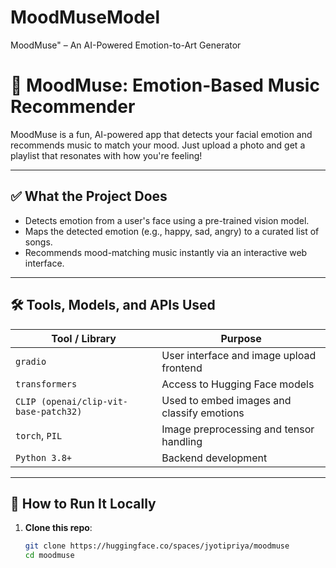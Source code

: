 # MoodMuseModel
MoodMuse" – An AI-Powered Emotion-to-Art Generator


# 🎵 MoodMuse: Emotion-Based Music Recommender

MoodMuse is a fun, AI-powered app that detects your facial emotion and recommends music to match your mood. Just upload a photo and get a playlist that resonates with how you're feeling!

-------------------------------------------------------------------------------------------------------------------------

## ✅ What the Project Does

- Detects emotion from a user's face using a pre-trained vision model.
- Maps the detected emotion (e.g., happy, sad, angry) to a curated list of songs.
- Recommends mood-matching music instantly via an interactive web interface.

--------------------------------------------------------------------------------------------------------------------------

## 🛠 Tools, Models, and APIs Used

| Tool / Library      | Purpose                                           |
|---------------------|---------------------------------------------------|
| `gradio`            | User interface and image upload frontend          |
| `transformers`      | Access to Hugging Face models                     |
| `CLIP (openai/clip-vit-base-patch32)` | Used to embed images and classify emotions |
| `torch`, `PIL`      | Image preprocessing and tensor handling           |
| `Python 3.8+`       | Backend development                               |

-------------------------------------------------------------------------------------------------------------------------

## 🚀 How to Run It Locally

1. **Clone this repo**:
   ```bash
   git clone https://huggingface.co/spaces/jyotipriya/moodmuse
   cd moodmuse


